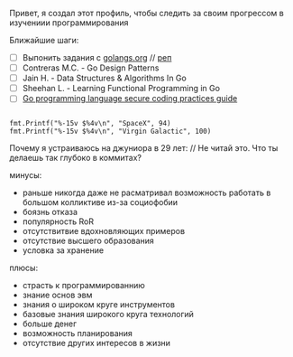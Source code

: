 Привет, я создал этот профиль, чтобы следить за своим прогрессом в изучениии программирования

Ближайшие шаги:

* [ ] Выпонить задания с [golangs.org](https://golangs.org) // [реп](https://https://github.com/UnderAnder/golangs.org)
* [ ] Contreras M.C. - Go Design Patterns
* [ ] Jain H. - Data Structures & Algorithms In Go
* [ ] Sheehan L. - Learning Functional Programming in Go
* [ ] [Go programming language secure coding practices guide](https://checkmarx.gitbooks.io/go-scp/)

````

fmt.Printf("%-15v $%4v\n", "SpaceX", 94)
fmt.Printf("%-15v $%4v\n", "Virgin Galactic", 100)

````

Почему я устраиваюсь на джуниора в 29 лет: // Не читай это. Что ты делаешь так глубоко в коммитах?

минусы:

* раньше никогда даже не расматривал возможность работать в большом колликтиве из-за социофобии
* боязнь отказа
* популярность RoR
* отсутствитвие вдохновляющих примеров
* отсутствие высшего образования
* условка за хранение

плюсы:

* страсть к программированнию
* знание основ эвм
* знания о широком круге инструментов
* базовые знания широкого круга технологий
* больше денег
* возможность планирования
* отсутствие других интересов в жизни
